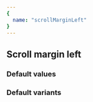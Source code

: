 ```yaml
---
{
  name: "scrollMarginLeft"
}
---
```


## Scroll margin left

### Default values
<!-- defaults.values.start -->

<!-- defaults.values.end -->


### Default variants
<!-- defaults.variants.start -->

<!-- defaults.variants.end -->
